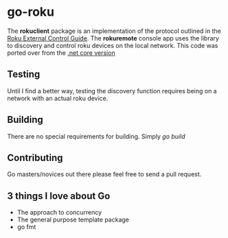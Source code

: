 # go-roku

The **rokuclient** package is an implementation of the protocol outlined in the [Roku External Control Guide](https://sdkdocs.roku.com/display/sdkdoc/External+Control+Guide). The **rokuremote** console app uses the library to discovery and control roku devices on the local network. This code was ported over from the [ .net core version](https://github.com/garvincasimir/roku-remote) 

## Testing
Until I find a better way, testing the discovery function requires being on a network with an actual roku device.

## Building
There are no special requirements for building. Simply *go build*

## Contributing
Go masters/novices out there please feel free to send a pull request. 

## 3 things I love about Go
* The approach to concurrency 
* The general purpose template package
* go fmt
